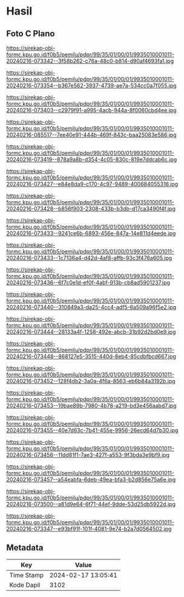 # Hasil

## Foto C Plano

https://sirekap-obj-formc.kpu.go.id/f0b5/pemilu/pdpr/99/35/01/00/01/9935010001011-20240216-073342--3f58b262-c76a-48c0-b814-d90af4693fa1.jpg

https://sirekap-obj-formc.kpu.go.id/f0b5/pemilu/pdpr/99/35/01/00/01/9935010001011-20240216-073354--b367e562-3937-4739-ae7a-534cc0a7f055.jpg

https://sirekap-obj-formc.kpu.go.id/f0b5/pemilu/pdpr/99/35/01/00/01/9935010001011-20240216-073403--c2979f91-a995-4acb-944a-8f0060cbd4ee.jpg

https://sirekap-obj-formc.kpu.go.id/f0b5/pemilu/pdpr/99/35/01/00/01/9935010001011-20240216-085517--7ee40e91-444b-469f-843c-baa25083e586.jpg

https://sirekap-obj-formc.kpu.go.id/f0b5/pemilu/pdpr/99/35/01/00/01/9935010001011-20240216-073419--878a9a8b-d354-4c05-830c-819e7ddcab6c.jpg

https://sirekap-obj-formc.kpu.go.id/f0b5/pemilu/pdpr/99/35/01/00/01/9935010001011-20240216-073427--e84e8da9-c170-4c97-9489-400684055316.jpg

https://sirekap-obj-formc.kpu.go.id/f0b5/pemilu/pdpr/99/35/01/00/01/9935010001011-20240216-073428--b856f903-2308-433b-b3db-d17ca3490f4f.jpg

https://sirekap-obj-formc.kpu.go.id/f0b5/pemilu/pdpr/99/35/01/00/01/9935010001011-20240216-073433--9241ce6b-6893-456e-847a-14e811d4eede.jpg

https://sirekap-obj-formc.kpu.go.id/f0b5/pemilu/pdpr/99/35/01/00/01/9935010001011-20240216-073433--1c7136a4-d42d-4af8-affb-93c3f478a605.jpg

https://sirekap-obj-formc.kpu.go.id/f0b5/pemilu/pdpr/99/35/01/00/01/9935010001011-20240216-073436--6f7c0e1d-ef0f-4abf-913b-cb8ad5901237.jpg

https://sirekap-obj-formc.kpu.go.id/f0b5/pemilu/pdpr/99/35/01/00/01/9935010001011-20240216-073440--310849a3-da25-4cc4-adf5-6a509a96f5e2.jpg

https://sirekap-obj-formc.kpu.go.id/f0b5/pemilu/pdpr/99/35/01/00/01/9935010001011-20240216-073444--28133a4f-1258-492e-abcb-31b92d2bd0e9.jpg

https://sirekap-obj-formc.kpu.go.id/f0b5/pemilu/pdpr/99/35/01/00/01/9935010001011-20240216-073448--868127e5-3515-440d-8eb4-85cdbfbcd667.jpg

https://sirekap-obj-formc.kpu.go.id/f0b5/pemilu/pdpr/99/35/01/00/01/9935010001011-20240216-073452--128f4db2-3a0a-4f6a-8563-eb6b84a3192b.jpg

https://sirekap-obj-formc.kpu.go.id/f0b5/pemilu/pdpr/99/35/01/00/01/9935010001011-20240216-073453--19bae89b-7980-4b78-a219-bd3e456aabd7.jpg

https://sirekap-obj-formc.kpu.go.id/f0b5/pemilu/pdpr/99/35/01/00/01/9935010001011-20240216-073455--40e7d63c-7b41-455e-9956-26ecd64d7b30.jpg

https://sirekap-obj-formc.kpu.go.id/f0b5/pemilu/pdpr/99/35/01/00/01/9935010001011-20240216-073456--11dd81f1-7ae3-427f-a553-9f3bda3e9bf9.jpg

https://sirekap-obj-formc.kpu.go.id/f0b5/pemilu/pdpr/99/35/01/00/01/9935010001011-20240216-073457--a54eabfa-6deb-49ea-bfa3-b2d856e75a6e.jpg

https://sirekap-obj-formc.kpu.go.id/f0b5/pemilu/pdpr/99/35/01/00/01/9935010001011-20240216-073500--a81d9e64-6f71-44ef-9dde-53d25db5922d.jpg

https://sirekap-obj-formc.kpu.go.id/f0b5/pemilu/pdpr/99/35/01/00/01/9935010001011-20240216-073347--e93bf91f-101f-4081-9e74-b2a7d0564502.jpg


## Metadata

| Key        | Value               |
| ---------- | ------------------- |
| Time Stamp | 2024-02-17 13:05:41 |
| Kode Dapil | 3102                |



